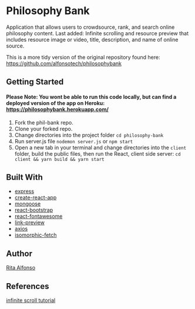 # Philosophy Bank

Application that allows users to crowdsource, rank, and search online philosophy content.
Last added: Infinite scrolling and resource preview that includes resource image or video, title, description, and name of online source.

This is a more tidy version of the original repository found here: https://github.com/alfonsotech/philosophybank


## Getting Started

#### Please Note: You wont be able to run this code locally, but can find a deployed version of the app on Heroku: https://philosophybank.herokuapp.com/

1. Fork the phil-bank repo.
2. Clone your forked repo.
3. Change directories into the project folder ```cd philosophy-bank```
4. Run server.js file ```nodemon server.js``` or ```npm start```
5. Open a new tab in your terminal and change directories into the ```client``` folder, build the public files, then run the React, client side server: ```cd client && yarn build && yarn start```




## Built With

* [express](https://www.npmjs.com/package/express)
* [create-react-app](https://github.com/facebookincubator/create-react-app)
* [mongoose](https://www.npmjs.com/package/mongoose)
* [react-bootstrap](https://www.npmjs.com/package/react-bootstrap)
* [react-fontawesome](https://www.npmjs.com/package/react-fontawesome)
* [link-preview](https://www.npmjs.com/package/link-preview)
* [axios](https://www.npmjs.com/package/axios)
* [isomorphic-fetch](https://www.npmjs.com/package/isomorphic-fetch)

## Author

[Rita Alfonso](https://github.com/alfonsotech)


## References

[infinite scroll tutorial](https://github.com/react-u/18-infinite-scrolling-using-react/blob/03-implment-infinite-scroll/src/features/contact-list/contact.js)
